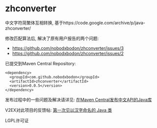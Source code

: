 # zhconverter
中文字符简繁体互相转换, 基于https://code.google.com/archive/p/java-zhconverter/

修改匹配算法后, 解决了原有用户报告的两个问题:

- https://github.com/nobodxbodon/zhconverter/issues/3 
- https://github.com/nobodxbodon/zhconverter/issues/2

已提交到Maven Central Repository:
```
<dependency>
  <groupId>com.github.nobodxbodon</groupId>
  <artifactId>zhconverter</artifactId>
  <version>0.0.5</version>
</dependency>
```
发布过程中的一些问题及解决请详见: [在Maven Central发布中文API的Java库](https://zhuanlan.zhihu.com/p/28024364)

V2EX对此项目的反馈帖: [第一次见以汉字命名的 Java 类](https://www.v2ex.com/t/480623)

LGPL许可证
